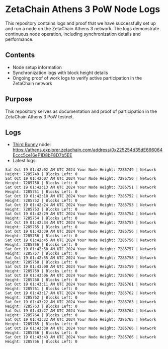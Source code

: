 # ZetaChain Athens 3 PoW Node Logs
This repository contains logs and proof that we have successfully set up and run a node on the ZetaChain Athens 3 network. The logs demonstrate continuous node operation, including synchronization details and performance.

## Contents
- Node setup information
- Synchronization logs with block height details
- Ongoing proof of work logs to verify active participation in the ZetaChain network

## Purpose
This repository serves as documentation and proof of participation in the ZetaChain Athens 3 PoW testnet.

## Logs

- [Third Bunny](https://thirdbunny.xyz/) node: https://athens.explorer.zetachain.com/address/0x225254d35dE666064Eccc5ce16eF1D8bF8D7b5EE
- Latest logs:
```
Sat Oct 19 01:42:02 AM UTC 2024 Your Node Height: 7285749 | Network Height: 7285749 | Blocks Left: 0
Sat Oct 19 01:42:07 AM UTC 2024 Your Node Height: 7285750 | Network Height: 7285750 | Blocks Left: 0
Sat Oct 19 01:42:13 AM UTC 2024 Your Node Height: 7285751 | Network Height: 7285751 | Blocks Left: 0
Sat Oct 19 01:42:18 AM UTC 2024 Your Node Height: 7285752 | Network Height: 7285752 | Blocks Left: 0
Sat Oct 19 01:42:24 AM UTC 2024 Your Node Height: 7285753 | Network Height: 7285753 | Blocks Left: 0
Sat Oct 19 01:42:29 AM UTC 2024 Your Node Height: 7285754 | Network Height: 7285754 | Blocks Left: 0
Sat Oct 19 01:42:34 AM UTC 2024 Your Node Height: 7285755 | Network Height: 7285755 | Blocks Left: 0
Sat Oct 19 01:42:39 AM UTC 2024 Your Node Height: 7285756 | Network Height: 7285756 | Blocks Left: 0
Sat Oct 19 01:42:45 AM UTC 2024 Your Node Height: 7285756 | Network Height: 7285756 | Blocks Left: 0
Sat Oct 19 01:42:50 AM UTC 2024 Your Node Height: 7285757 | Network Height: 7285757 | Blocks Left: 0
Sat Oct 19 01:42:55 AM UTC 2024 Your Node Height: 7285758 | Network Height: 7285758 | Blocks Left: 0
Sat Oct 19 01:43:00 AM UTC 2024 Your Node Height: 7285759 | Network Height: 7285759 | Blocks Left: 0
Sat Oct 19 01:43:06 AM UTC 2024 Your Node Height: 7285760 | Network Height: 7285760 | Blocks Left: 0
Sat Oct 19 01:43:11 AM UTC 2024 Your Node Height: 7285761 | Network Height: 7285761 | Blocks Left: 0
Sat Oct 19 01:43:17 AM UTC 2024 Your Node Height: 7285762 | Network Height: 7285762 | Blocks Left: 0
Sat Oct 19 01:43:22 AM UTC 2024 Your Node Height: 7285763 | Network Height: 7285763 | Blocks Left: 0
Sat Oct 19 01:43:27 AM UTC 2024 Your Node Height: 7285764 | Network Height: 7285764 | Blocks Left: 0
Sat Oct 19 01:43:32 AM UTC 2024 Your Node Height: 7285765 | Network Height: 7285765 | Blocks Left: 0
Sat Oct 19 01:43:38 AM UTC 2024 Your Node Height: 7285766 | Network Height: 7285766 | Blocks Left: 0
Sat Oct 19 01:43:43 AM UTC 2024 Your Node Height: 7285766 | Network Height: 7285766 | Blocks Left: 0
```
